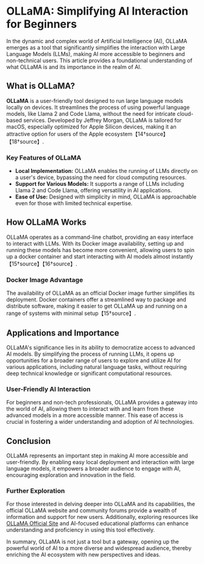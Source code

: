 # OLLaMA: Simplifying AI Interaction for Beginners

In the dynamic and complex world of Artificial Intelligence (AI), OLLaMA emerges as a tool that significantly simplifies the interaction with Large Language Models (LLMs), making AI more accessible to beginners and non-technical users. This article provides a foundational understanding of what OLLaMA is and its importance in the realm of AI.

## What is OLLaMA?

**OLLaMA** is a user-friendly tool designed to run large language models locally on devices. It streamlines the process of using powerful language models, like Llama 2 and Code Llama, without the need for intricate cloud-based services. Developed by Jeffrey Morgan, OLLaMA is tailored for macOS, especially optimized for Apple Silicon devices, making it an attractive option for users of the Apple ecosystem【14†source】【18†source】.

### Key Features of OLLaMA

- **Local Implementation:** OLLaMA enables the running of LLMs directly on a user's device, bypassing the need for cloud computing resources.
- **Support for Various Models:** It supports a range of LLMs including Llama 2 and Code Llama, offering versatility in AI applications.
- **Ease of Use:** Designed with simplicity in mind, OLLaMA is approachable even for those with limited technical expertise.

## How OLLaMA Works

OLLaMA operates as a command-line chatbot, providing an easy interface to interact with LLMs. With its Docker image availability, setting up and running these models has become more convenient, allowing users to spin up a docker container and start interacting with AI models almost instantly【15†source】【16†source】.

### Docker Image Advantage

The availability of OLLaMA as an official Docker image further simplifies its deployment. Docker containers offer a streamlined way to package and distribute software, making it easier to get OLLaMA up and running on a range of systems with minimal setup【15†source】.

## Applications and Importance

OLLaMA's significance lies in its ability to democratize access to advanced AI models. By simplifying the process of running LLMs, it opens up opportunities for a broader range of users to explore and utilize AI for various applications, including natural language tasks, without requiring deep technical knowledge or significant computational resources.

### User-Friendly AI Interaction

For beginners and non-tech professionals, OLLaMA provides a gateway into the world of AI, allowing them to interact with and learn from these advanced models in a more accessible manner. This ease of access is crucial in fostering a wider understanding and adoption of AI technologies.

## Conclusion

OLLaMA represents an important step in making AI more accessible and user-friendly. By enabling easy local deployment and interaction with large language models, it empowers a broader audience to engage with AI, encouraging exploration and innovation in the field.

### Further Exploration

For those interested in delving deeper into OLLaMA and its capabilities, the official OLLaMA website and community forums provide a wealth of information and support for new users. Additionally, exploring resources like [OLLaMA Official Site](https://ollama.ai) and AI-focused educational platforms can enhance understanding and proficiency in using this tool effectively.

In summary, OLLaMA is not just a tool but a gateway, opening up the powerful world of AI to a more diverse and widespread audience, thereby enriching the AI ecosystem with new perspectives and ideas.